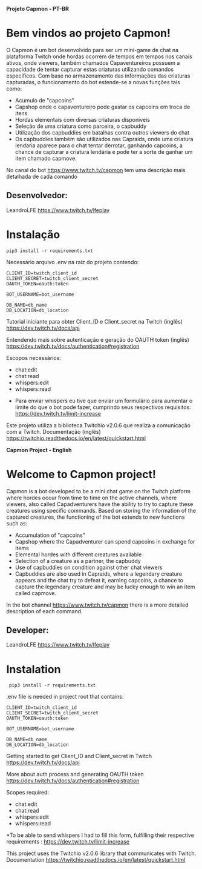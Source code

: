 **Projeto Capmon - PT-BR**

# Bem vindos ao projeto Capmon!

O Capmon é um bot desenvolvido para ser um mini-game de chat na plataforma Twitch onde hordas ocorrem de tempos em tempos nos canais ativos, onde viewers, também chamados Capaventureiros possuem a capacidade de tentar capturar estas criaturas utilizando comandos especificos. Com base no armazenamento das informações das criaturas capturadas, o funcionamento do bot estende-se a novas funções tais como:

 - Acumulo de "capcoins"
 - Capshop onde o capaventureiro pode gastar os capcoins em troca de itens 
 - Hordas elementais com diversas criaturas disponíveis 
 - Seleção de uma criatura como parceira, o capbuddy 
 - Utilização dos capbuddies em batalhas contra outros viewers do chat
 - Os capbuddies também são utilizados nas Capraids, onde uma criatura lendaria aparece para o chat tentar derrotar, ganhando capcoins, a chance de capturar a criatura lendária e pode ter a sorte de ganhar um item chamado capmove. 

No canal do bot https://www.twitch.tv/capmon tem uma descrição mais detalhada de cada comando


## Desenvolvedor:

LeandroLFE https://www.twitch.tv/lfeplay


# Instalação

```
pip3 install -r requirements.txt
```

Necessário arquivo .env na raiz do projeto contendo:

```
CLIENT_ID=twitch_client_id
CLIENT_SECRET=twitch_client_secret
OAUTH_TOKEN=oauth:token

BOT_USERNAME=bot_username

DB_NAME=db_name
DB_LOCATION=db_location
```

Tutorial iniciante para obter Client_ID e Client_secret na Twitch (inglês) https://dev.twitch.tv/docs/api

Entendendo mais sobre autenticação e geração do OAUTH token (inglês) https://dev.twitch.tv/docs/authentication#registration

Escopos necessários:

 - chat:edit
 - chat:read
 - whispers:edit
 - whispers:read

* Para enviar whispers eu tive que enviar um formulário para aumentar o limite do que o bot pode fazer, cumprindo seus respectivos requisitos: https://dev.twitch.tv/limit-increase

Este projeto utiliza a biblioteca Twitchio v2.0.6 que realiza a comunicação com a Twitch.
Documentação (inglês) https://twitchio.readthedocs.io/en/latest/quickstart.html


**Capmon Project - English**

# Welcome to Capmon project!

Capmon is a bot developed to be a mini chat game on the Twitch platform where hordes occur from time to time on the active channels, where viewers, also called Capadventurers have the ability to try to capture these creatures using specific commands. Based on storing the information of the captured creatures, the functioning of the bot extends to new functions such as:

   - Accumulation of "capcoins"
   - Capshop where the Capadventurer can spend capcoins in exchange for items
   - Elemental hordes with different creatures available
   - Selection of a creature as a partner, the capbuddy
   - Use of capbuddies on condition against other chat viewers
   - Capbuddies are also used in Capraids, where a legendary creature appears and the chat try to defeat it, earning capcoins, a chance to capture the legendary creature and may be lucky enough to win an item called capmove.

In the bot channel https://www.twitch.tv/capmon there is a more detailed description of each command.


## Developer:

LeandroLFE https://www.twitch.tv/lfeplay


# Instalation

```
 pip3 install -r requirements.txt
```

.env file is needed in project root that contains:


```
CLIENT_ID=twitch_client_id
CLIENT_SECRET=twitch_client_secret
OAUTH_TOKEN=oauth:token

BOT_USERNAME=bot_username

DB_NAME=db_name
DB_LOCATION=db_location
```

Getting started to get Client_ID and Client_secret in Twitch https://dev.twitch.tv/docs/api

More about auth process and generating OAUTH token https://dev.twitch.tv/docs/authentication#registration

Scopes required:

 - chat:edit
 - chat:read
 - whispers:edit
 - whispers:read

*To be able to send whispers I had to fill this form, fulfilling their respective requirements : https://dev.twitch.tv/limit-increase

This project uses the Twitchio v2.0.6 library that communicates with Twitch.
Documentation https://twitchio.readthedocs.io/en/latest/quickstart.html



